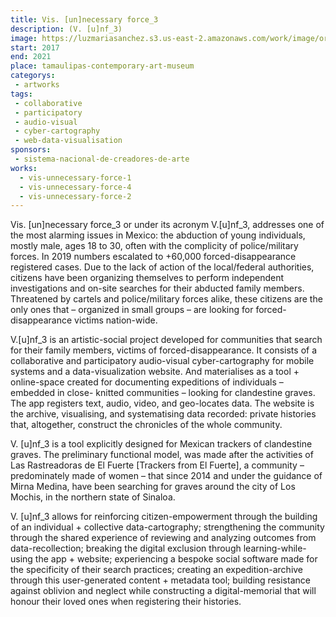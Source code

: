 ```yaml
---
title: Vis. [un]necessary force_3
description: (V. [u]nf_3)
image: https://luzmariasanchez.s3.us-east-2.amazonaws.com/work/image/original/vis3.jpg
start: 2017
end: 2021
place: tamaulipas-contemporary-art-museum
categorys:
 - artworks
tags:
 - collaborative
 - participatory
 - audio-visual
 - cyber-cartography
 - web-data-visualisation
sponsors:
 - sistema-nacional-de-creadores-de-arte
works:
  - vis-unnecessary-force-1
  - vis-unnecessary-force-4
  - vis-unnecessary-force-2
---
```


Vis. [un]necessary force_3 or under its acronym V.[u]nf_3, addresses one of the most alarming issues in Mexico: the abduction of young individuals, mostly male, ages 18 to 30, often with the complicity of police/military forces. In 2019 numbers escalated to +60,000 forced-disappearance registered cases. Due to the lack of action of the local/federal authorities, citizens have been organizing themselves to perform independent investigations and on-site searches for their abducted family members. Threatened by cartels and police/military forces alike, these citizens are the only ones that – organized in small groups – are looking for forced-disappearance victims nation-wide.

V.[u]nf_3 is an artistic-social project developed for communities that search for their family members, victims of forced-disappearance. It consists of a collaborative and participatory audio-visual cyber-cartography for mobile systems and a data-visualization website. And materialises as a tool + online-space created for documenting expeditions of individuals – embedded in close- knitted communities – looking for clandestine graves. The app registers text, audio, video, and geo-locates data. The website is the archive, visualising, and systematising data recorded: private histories that, altogether, construct the chronicles of the whole community.

V. [u]nf_3 is a tool explicitly designed for Mexican trackers of clandestine graves. The preliminary functional model, was made after the activities of Las Rastreadoras de El Fuerte [Trackers from El Fuerte], a community – predominately made of women – that since 2014 and under the guidance of Mirna Medina, have been searching for graves around the city of Los Mochis, in the northern state of Sinaloa.

V. [u]nf_3 allows for reinforcing citizen-empowerment through the building of an individual + collective data-cartography; strengthening the community through the shared experience of
reviewing and analyzing outcomes from data-recollection; breaking the digital exclusion through learning-while-using the app + website; experiencing a bespoke social software made for the specificity of their search practices; creating an expedition-archive through this user-generated content + metadata tool; building resistance against oblivion and neglect while constructing a digital-memorial that will honour their loved ones when registering their histories.